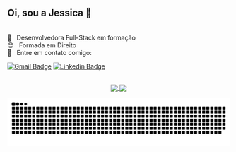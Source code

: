 ## Oi, sou a Jessica :wave:

<br/> :purple_heart: &nbsp; Desenvolvedora Full-Stack em formação
<br/> :blush: &nbsp; Formada em Direito
<br/> :email: &nbsp; Entre em contato comigo: 

[![Gmail Badge](https://img.shields.io/badge/-Gmail-c14438?style=flat-square&logo=Gmail&logoColor=white&link=mailto:jediscola@gmail.com)](mailto:jediscola@gmail.com)
[![Linkedin Badge](https://img.shields.io/badge/-LinkedIn-blue?style=flat-square&logo=Linkedin&logoColor=white&link=https://www.linkedin.com/in/jessica-discola/)](https://www.linkedin.com/in/jessica-discola/)

<br/>
<div  align="center"> 
  <a href="https://github.com/jehdiscola">
  <img height="150em"   align="center" src="https://github-readme-stats.vercel.app/api?username=luccaspiva&show_icons=true&theme=tokyonight&include_all_commits=true&count_private=true"/>
  <img height="150em"  align="center" src="https://github-readme-stats.vercel.app/api/top-langs/?username=jehdiscola&&layout=compact&hide=shell&theme=tokyonight"/>

  ![Snake animation](https://github.com/ellen2121/ellen2121/blob/output/github-contribution-grid-snake.svg)

</div>
